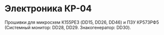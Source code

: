 # Электроника КР-04

Прошивки для микросхем К155РЕ3 (DD15, DD26, DD46) и ПЗУ КР573РФ5 (Системный монитор: DD28, DD29. Знакогенератор: DD30).

